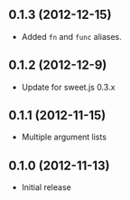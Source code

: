 ## 0.1.3 (2012-12-15)

*   Added `fn` and `func` aliases.

## 0.1.2 (2012-12-9)

*   Update for sweet.js 0.3.x

## 0.1.1 (2012-11-15)

*   Multiple argument lists

## 0.1.0 (2012-11-13)

*   Initial release
